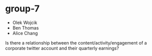# group-7

- Olek Wojcik
- Ben Thomas
- Alice Chang

Is there a relationship between the content/activity/engagement of a corporate twitter account and their quarterly earnings?